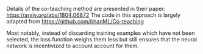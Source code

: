 Details of the co-teaching method are presented in their paper: https://arxiv.org/abs/1804.06872
The code in this approach is largely adapted from https://github.com/bhanML/Co-teaching

Most notably, instead of discarding training examples which have not been selected, the loss function weighs them less but still ensures that the neural network is incentivized to account account for them.

